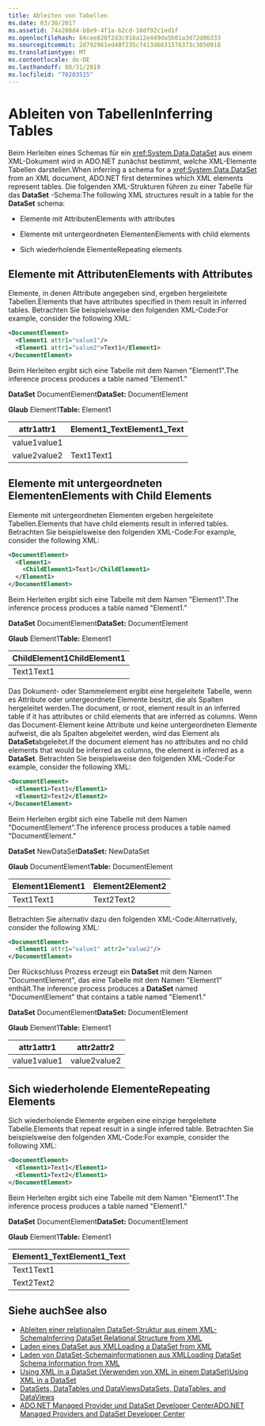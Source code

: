```yaml
---
title: Ableiten von Tabellen
ms.date: 03/30/2017
ms.assetid: 74a288d4-b8e9-4f1a-b2cd-10df92c1ed1f
ms.openlocfilehash: 84cee828f2d3c918a12e449da5b01a3d72d86333
ms.sourcegitcommit: 2d792961ed48f235cf413d6031576373c3050918
ms.translationtype: MT
ms.contentlocale: de-DE
ms.lasthandoff: 08/31/2019
ms.locfileid: "70203515"
---
```

# <a name="inferring-tables"></a><span data-ttu-id="e2c9c-102">Ableiten von Tabellen</span><span class="sxs-lookup"><span data-stu-id="e2c9c-102">Inferring Tables</span></span>
<span data-ttu-id="e2c9c-103">Beim Herleiten eines Schemas für ein <xref:System.Data.DataSet> aus einem XML-Dokument wird in ADO.NET zunächst bestimmt, welche XML-Elemente Tabellen darstellen.</span><span class="sxs-lookup"><span data-stu-id="e2c9c-103">When inferring a schema for a <xref:System.Data.DataSet> from an XML document, ADO.NET first determines which XML elements represent tables.</span></span> <span data-ttu-id="e2c9c-104">Die folgenden XML-Strukturen führen zu einer Tabelle für das **DataSet** -Schema:</span><span class="sxs-lookup"><span data-stu-id="e2c9c-104">The following XML structures result in a table for the **DataSet** schema:</span></span>  
  
- <span data-ttu-id="e2c9c-105">Elemente mit Attributen</span><span class="sxs-lookup"><span data-stu-id="e2c9c-105">Elements with attributes</span></span>  
  
- <span data-ttu-id="e2c9c-106">Elemente mit untergeordneten Elementen</span><span class="sxs-lookup"><span data-stu-id="e2c9c-106">Elements with child elements</span></span>  
  
- <span data-ttu-id="e2c9c-107">Sich wiederholende Elemente</span><span class="sxs-lookup"><span data-stu-id="e2c9c-107">Repeating elements</span></span>  
  
## <a name="elements-with-attributes"></a><span data-ttu-id="e2c9c-108">Elemente mit Attributen</span><span class="sxs-lookup"><span data-stu-id="e2c9c-108">Elements with Attributes</span></span>  
 <span data-ttu-id="e2c9c-109">Elemente, in denen Attribute angegeben sind, ergeben hergeleitete Tabellen.</span><span class="sxs-lookup"><span data-stu-id="e2c9c-109">Elements that have attributes specified in them result in inferred tables.</span></span> <span data-ttu-id="e2c9c-110">Betrachten Sie beispielsweise den folgenden XML-Code:</span><span class="sxs-lookup"><span data-stu-id="e2c9c-110">For example, consider the following XML:</span></span>  
  
```xml  
<DocumentElement>  
  <Element1 attr1="value1"/>  
  <Element1 attr1="value2">Text1</Element1>  
</DocumentElement>  
```  
  
 <span data-ttu-id="e2c9c-111">Beim Herleiten ergibt sich eine Tabelle mit dem Namen "Element1".</span><span class="sxs-lookup"><span data-stu-id="e2c9c-111">The inference process produces a table named "Element1."</span></span>  
  
 <span data-ttu-id="e2c9c-112">**DataSet** DocumentElement</span><span class="sxs-lookup"><span data-stu-id="e2c9c-112">**DataSet:** DocumentElement</span></span>  
  
 <span data-ttu-id="e2c9c-113">**Glaub** Element1</span><span class="sxs-lookup"><span data-stu-id="e2c9c-113">**Table:** Element1</span></span>  
  
|<span data-ttu-id="e2c9c-114">attr1</span><span class="sxs-lookup"><span data-stu-id="e2c9c-114">attr1</span></span>|<span data-ttu-id="e2c9c-115">Element1_Text</span><span class="sxs-lookup"><span data-stu-id="e2c9c-115">Element1_Text</span></span>|  
|-----------|--------------------|  
|<span data-ttu-id="e2c9c-116">value1</span><span class="sxs-lookup"><span data-stu-id="e2c9c-116">value1</span></span>||  
|<span data-ttu-id="e2c9c-117">value2</span><span class="sxs-lookup"><span data-stu-id="e2c9c-117">value2</span></span>|<span data-ttu-id="e2c9c-118">Text1</span><span class="sxs-lookup"><span data-stu-id="e2c9c-118">Text1</span></span>|  
  
## <a name="elements-with-child-elements"></a><span data-ttu-id="e2c9c-119">Elemente mit untergeordneten Elementen</span><span class="sxs-lookup"><span data-stu-id="e2c9c-119">Elements with Child Elements</span></span>  
 <span data-ttu-id="e2c9c-120">Elemente mit untergeordneten Elementen ergeben hergeleitete Tabellen.</span><span class="sxs-lookup"><span data-stu-id="e2c9c-120">Elements that have child elements result in inferred tables.</span></span> <span data-ttu-id="e2c9c-121">Betrachten Sie beispielsweise den folgenden XML-Code:</span><span class="sxs-lookup"><span data-stu-id="e2c9c-121">For example, consider the following XML:</span></span>  
  
```xml  
<DocumentElement>  
  <Element1>  
    <ChildElement1>Text1</ChildElement1>  
  </Element1>  
</DocumentElement>  
```  
  
 <span data-ttu-id="e2c9c-122">Beim Herleiten ergibt sich eine Tabelle mit dem Namen "Element1".</span><span class="sxs-lookup"><span data-stu-id="e2c9c-122">The inference process produces a table named "Element1."</span></span>  
  
 <span data-ttu-id="e2c9c-123">**DataSet** DocumentElement</span><span class="sxs-lookup"><span data-stu-id="e2c9c-123">**DataSet:** DocumentElement</span></span>  
  
 <span data-ttu-id="e2c9c-124">**Glaub** Element1</span><span class="sxs-lookup"><span data-stu-id="e2c9c-124">**Table:** Element1</span></span>  
  
|<span data-ttu-id="e2c9c-125">ChildElement1</span><span class="sxs-lookup"><span data-stu-id="e2c9c-125">ChildElement1</span></span>|  
|-------------------|  
|<span data-ttu-id="e2c9c-126">Text1</span><span class="sxs-lookup"><span data-stu-id="e2c9c-126">Text1</span></span>|  
  
 <span data-ttu-id="e2c9c-127">Das Dokument- oder Stammelement ergibt eine hergeleitete Tabelle, wenn es Attribute oder untergeordnete Elemente besitzt, die als Spalten hergeleitet werden.</span><span class="sxs-lookup"><span data-stu-id="e2c9c-127">The document, or root, element result in an inferred table if it has attributes or child elements that are inferred as columns.</span></span> <span data-ttu-id="e2c9c-128">Wenn das Document-Element keine Attribute und keine untergeordneten Elemente aufweist, die als Spalten abgeleitet werden, wird das Element als **DataSet**abgeleitet.</span><span class="sxs-lookup"><span data-stu-id="e2c9c-128">If the document element has no attributes and no child elements that would be inferred as columns, the element is inferred as a **DataSet**.</span></span> <span data-ttu-id="e2c9c-129">Betrachten Sie beispielsweise den folgenden XML-Code:</span><span class="sxs-lookup"><span data-stu-id="e2c9c-129">For example, consider the following XML:</span></span>  
  
```xml  
<DocumentElement>  
  <Element1>Text1</Element1>  
  <Element2>Text2</Element2>  
</DocumentElement>  
```  
  
 <span data-ttu-id="e2c9c-130">Beim Herleiten ergibt sich eine Tabelle mit dem Namen "DocumentElement".</span><span class="sxs-lookup"><span data-stu-id="e2c9c-130">The inference process produces a table named "DocumentElement."</span></span>  
  
 <span data-ttu-id="e2c9c-131">**DataSet** NewDataSet</span><span class="sxs-lookup"><span data-stu-id="e2c9c-131">**DataSet:** NewDataSet</span></span>  
  
 <span data-ttu-id="e2c9c-132">**Glaub** DocumentElement</span><span class="sxs-lookup"><span data-stu-id="e2c9c-132">**Table:** DocumentElement</span></span>  
  
|<span data-ttu-id="e2c9c-133">Element1</span><span class="sxs-lookup"><span data-stu-id="e2c9c-133">Element1</span></span>|<span data-ttu-id="e2c9c-134">Element2</span><span class="sxs-lookup"><span data-stu-id="e2c9c-134">Element2</span></span>|  
|--------------|--------------|  
|<span data-ttu-id="e2c9c-135">Text1</span><span class="sxs-lookup"><span data-stu-id="e2c9c-135">Text1</span></span>|<span data-ttu-id="e2c9c-136">Text2</span><span class="sxs-lookup"><span data-stu-id="e2c9c-136">Text2</span></span>|  
  
 <span data-ttu-id="e2c9c-137">Betrachten Sie alternativ dazu den folgenden XML-Code:</span><span class="sxs-lookup"><span data-stu-id="e2c9c-137">Alternatively, consider the following XML:</span></span>  
  
```xml  
<DocumentElement>  
  <Element1 attr1="value1" attr2="value2"/>  
</DocumentElement>  
```  
  
 <span data-ttu-id="e2c9c-138">Der Rückschluss Prozess erzeugt ein **DataSet** mit dem Namen "DocumentElement", das eine Tabelle mit dem Namen "Element1" enthält.</span><span class="sxs-lookup"><span data-stu-id="e2c9c-138">The inference process produces a **DataSet** named "DocumentElement" that contains a table named "Element1."</span></span>  
  
 <span data-ttu-id="e2c9c-139">**DataSet** DocumentElement</span><span class="sxs-lookup"><span data-stu-id="e2c9c-139">**DataSet:** DocumentElement</span></span>  
  
 <span data-ttu-id="e2c9c-140">**Glaub** Element1</span><span class="sxs-lookup"><span data-stu-id="e2c9c-140">**Table:** Element1</span></span>  
  
|<span data-ttu-id="e2c9c-141">attr1</span><span class="sxs-lookup"><span data-stu-id="e2c9c-141">attr1</span></span>|<span data-ttu-id="e2c9c-142">attr2</span><span class="sxs-lookup"><span data-stu-id="e2c9c-142">attr2</span></span>|  
|-----------|-----------|  
|<span data-ttu-id="e2c9c-143">value1</span><span class="sxs-lookup"><span data-stu-id="e2c9c-143">value1</span></span>|<span data-ttu-id="e2c9c-144">value2</span><span class="sxs-lookup"><span data-stu-id="e2c9c-144">value2</span></span>|  
  
## <a name="repeating-elements"></a><span data-ttu-id="e2c9c-145">Sich wiederholende Elemente</span><span class="sxs-lookup"><span data-stu-id="e2c9c-145">Repeating Elements</span></span>  
 <span data-ttu-id="e2c9c-146">Sich wiederholende Elemente ergeben eine einzige hergeleitete Tabelle.</span><span class="sxs-lookup"><span data-stu-id="e2c9c-146">Elements that repeat result in a single inferred table.</span></span> <span data-ttu-id="e2c9c-147">Betrachten Sie beispielsweise den folgenden XML-Code:</span><span class="sxs-lookup"><span data-stu-id="e2c9c-147">For example, consider the following XML:</span></span>  
  
```xml  
<DocumentElement>  
  <Element1>Text1</Element1>  
  <Element1>Text2</Element1>  
</DocumentElement>  
```  
  
 <span data-ttu-id="e2c9c-148">Beim Herleiten ergibt sich eine Tabelle mit dem Namen "Element1".</span><span class="sxs-lookup"><span data-stu-id="e2c9c-148">The inference process produces a table named "Element1."</span></span>  
  
 <span data-ttu-id="e2c9c-149">**DataSet** DocumentElement</span><span class="sxs-lookup"><span data-stu-id="e2c9c-149">**DataSet:** DocumentElement</span></span>  
  
 <span data-ttu-id="e2c9c-150">**Glaub** Element1</span><span class="sxs-lookup"><span data-stu-id="e2c9c-150">**Table:** Element1</span></span>  
  
|<span data-ttu-id="e2c9c-151">Element1_Text</span><span class="sxs-lookup"><span data-stu-id="e2c9c-151">Element1_Text</span></span>|  
|--------------------|  
|<span data-ttu-id="e2c9c-152">Text1</span><span class="sxs-lookup"><span data-stu-id="e2c9c-152">Text1</span></span>|  
|<span data-ttu-id="e2c9c-153">Text2</span><span class="sxs-lookup"><span data-stu-id="e2c9c-153">Text2</span></span>|  
  
## <a name="see-also"></a><span data-ttu-id="e2c9c-154">Siehe auch</span><span class="sxs-lookup"><span data-stu-id="e2c9c-154">See also</span></span>

- [<span data-ttu-id="e2c9c-155">Ableiten einer relationalen DataSet-Struktur aus einem XML-Schema</span><span class="sxs-lookup"><span data-stu-id="e2c9c-155">Inferring DataSet Relational Structure from XML</span></span>](inferring-dataset-relational-structure-from-xml.md)
- [<span data-ttu-id="e2c9c-156">Laden eines DataSet aus XML</span><span class="sxs-lookup"><span data-stu-id="e2c9c-156">Loading a DataSet from XML</span></span>](loading-a-dataset-from-xml.md)
- [<span data-ttu-id="e2c9c-157">Laden von DataSet-Schemainformationen aus XML</span><span class="sxs-lookup"><span data-stu-id="e2c9c-157">Loading DataSet Schema Information from XML</span></span>](loading-dataset-schema-information-from-xml.md)
- [<span data-ttu-id="e2c9c-158">Using XML in a DataSet (Verwenden von XML in einem DataSet)</span><span class="sxs-lookup"><span data-stu-id="e2c9c-158">Using XML in a DataSet</span></span>](using-xml-in-a-dataset.md)
- [<span data-ttu-id="e2c9c-159">DataSets, DataTables und DataViews</span><span class="sxs-lookup"><span data-stu-id="e2c9c-159">DataSets, DataTables, and DataViews</span></span>](index.md)
- [<span data-ttu-id="e2c9c-160">ADO.NET Managed Provider und DataSet Developer Center</span><span class="sxs-lookup"><span data-stu-id="e2c9c-160">ADO.NET Managed Providers and DataSet Developer Center</span></span>](https://go.microsoft.com/fwlink/?LinkId=217917)
